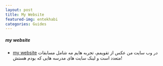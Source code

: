 ```yaml
---
layout: post
title: My Website
featured-img: entekhabi
categories: Guides
---
```



##### my website
* [my website](https://ysmnzj.github.io/)
در وب سایت من عکس از تقویمم، تجربه هایم مه شامل مسابقات  متعدد است و لینک سایت های مدرسه هایی که بودم هستش!